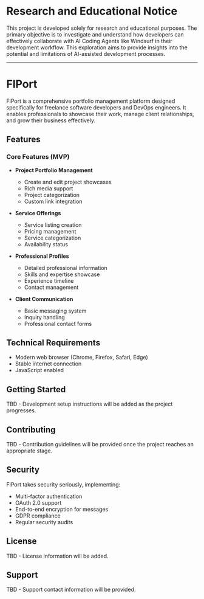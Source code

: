 # Research and Educational Notice

This project is developed solely for research and educational purposes. The primary objective is to investigate and understand how developers can effectively collaborate with AI Coding Agents like Windsurf in their development workflow. This exploration aims to provide insights into the potential and limitations of AI-assisted development processes.

---

# FlPort

FlPort is a comprehensive portfolio management platform designed specifically for freelance software developers and DevOps engineers. It enables professionals to showcase their work, manage client relationships, and grow their business effectively.

## Features

### Core Features (MVP)
- **Project Portfolio Management**
  - Create and edit project showcases
  - Rich media support
  - Project categorization
  - Custom link integration

- **Service Offerings**
  - Service listing creation
  - Pricing management
  - Service categorization
  - Availability status

- **Professional Profiles**
  - Detailed professional information
  - Skills and expertise showcase
  - Experience timeline
  - Contact management

- **Client Communication**
  - Basic messaging system
  - Inquiry handling
  - Professional contact forms

## Technical Requirements

- Modern web browser (Chrome, Firefox, Safari, Edge)
- Stable internet connection
- JavaScript enabled

## Getting Started

TBD - Development setup instructions will be added as the project progresses.

## Contributing

TBD - Contribution guidelines will be provided once the project reaches an appropriate stage.

## Security

FlPort takes security seriously, implementing:
- Multi-factor authentication
- OAuth 2.0 support
- End-to-end encryption for messages
- GDPR compliance
- Regular security audits

## License

TBD - License information will be added.

## Support

TBD - Support contact information will be provided.
